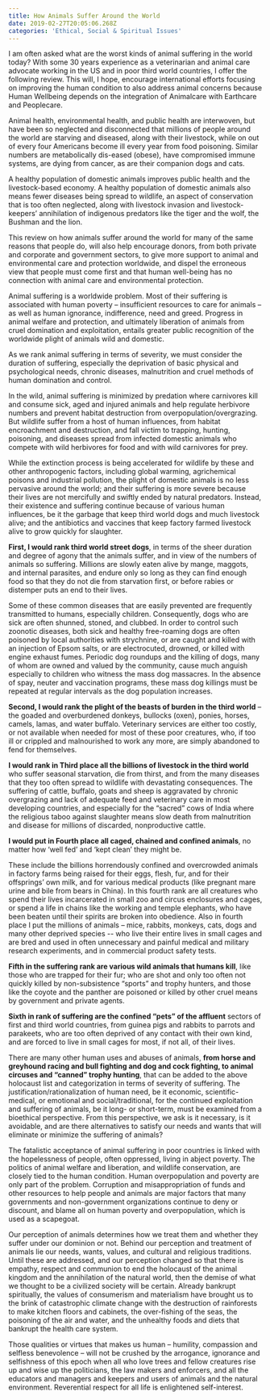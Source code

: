 ```yaml
---
title: How Animals Suffer Around the World
date: 2019-02-27T20:05:06.268Z
categories: 'Ethical, Social & Spiritual Issues'
---
```

 I am often asked what are the worst kinds of animal suffering in the world today? With some 30 years experience as a veterinarian and animal care advocate working in the US and in poor third world countries, I offer the following review. This will, I hope, encourage international efforts focusing on improving the human condition to also address animal concerns because Human Wellbeing depends on the integration of Animalcare with Earthcare and Peoplecare.

Animal health, environmental health, and public health are interwoven, but have been so neglected and disconnected  that millions of people around the world are starving and diseased, along with their livestock, while on out of every four Americans become ill every year from food poisoning. Similar numbers are metabolically dis-eased (obese), have compromised immune systems, are dying from cancer, as are  their companion dogs and cats.

 A healthy population of domestic animals improves public health and the livestock-based economy. A healthy population of domestic animals also means fewer diseases being spread to wildlife, an aspect of conservation that is too often neglected, along with livestock invasion and livestock-keepers’ annihilation of indigenous predators like the tiger and the wolf, the Bushman and the lion.

This review on how animals suffer around the world for many of the same reasons that people do, will also help encourage donors, from both private and corporate and government sectors, to give more support to animal and environmental care and protection worldwide, and dispel the erroneous view that people must come first and that human well-being has no connection with animal care and environmental protection.           

Animal suffering is a worldwide problem. Most of their suffering is associated with human poverty – insufficient resources to care for animals – as well as human ignorance, indifference, need and greed. Progress in animal welfare and protection, and ultimately liberation of animals from cruel domination and exploitation, entails greater public recognition of the worldwide plight of animals wild and domestic.

As we rank animal suffering in terms of severity, we must consider the duration of suffering, especially the deprivation of basic physical and psychological needs, chronic diseases, malnutrition and cruel methods of human domination and control.

In the wild, animal suffering is minimized by predation where carnivores kill and consume sick, aged and injured animals and help regulate herbivore numbers and prevent habitat destruction from overpopulation/overgrazing.  But wildlife suffer from a host of human influences, from habitat encroachment and destruction, and fall victim to trapping, hunting, poisoning, and diseases spread from infected domestic animals who compete with wild herbivores for food and with wild carnivores for prey.

While the extinction process is being accelerated for wildlife by these and other anthropogenic factors, including global warming, agrichemical poisons and industrial pollution, the plight of domestic animals is no less pervasive around the world; and their suffering is more severe because their lives are not mercifully and swiftly ended by natural predators.  Instead, their existence and suffering continue because of various human influences, be it the garbage that keep third world dogs and much livestock alive; and the antibiotics and vaccines that keep factory farmed livestock alive to grow quickly for slaughter.

**First, I would rank third world street dogs**, in terms of the sheer duration and degree of agony that the animals suffer, and in view of the numbers of animals so suffering. Millions are slowly eaten alive by mange, maggots, and internal parasites, and endure only so long as they can find enough food so that they do not die from starvation first, or before rabies or distemper puts an end to their lives.

Some of these common diseases that are easily prevented are frequently transmitted to humans, especially children. Consequently, dogs who are sick are often shunned, stoned, and clubbed. In order to control such zoonotic diseases, both sick and healthy free-roaming dogs are often poisoned by local authorities with strychnine, or are caught and killed with an injection of Epsom salts, or are electrocuted, drowned, or killed with engine exhaust fumes. Periodic dog roundups and the killing of dogs, many of whom are owned and valued by the community, cause much anguish especially to children who witness the mass dog massacres. In the absence of spay, neuter and vaccination programs, these mass dog killings must be repeated at regular intervals as the dog population increases.

**Second, I would rank the plight of the beasts of burden in the third world** – the goaded and overburdened donkeys, bullocks (oxen), ponies, horses, camels, lamas, and water buffalo. Veterinary services are either too costly, or not available when needed for most of these poor creatures, who, if too ill or crippled and malnourished to work any more, are simply abandoned to fend for themselves.

**I would rank in Third place all the billions of livestock in the third world** who suffer seasonal starvation, die from thirst, and from the many diseases that they too often spread to wildlife with devastating consequences.  The suffering of cattle, buffalo, goats and sheep is aggravated by chronic overgrazing and lack of adequate feed and veterinary care in most developing countries, and especially for the “sacred” cows of India where the religious taboo against slaughter means slow death from malnutrition and disease for millions of discarded, nonproductive cattle.

**I would put in Fourth place all caged, chained and confined animals**, no matter how ‘well fed’ and ‘kept clean’ they might be.

These include the billions horrendously confined and overcrowded animals in factory farms being raised for their eggs, flesh, fur, and for their offsprings’ own milk, and for various medical products (like pregnant mare urine and bile from bears in China).  In this fourth rank are all creatures who spend their lives incarcerated in small zoo and circus enclosures and cages, or spend a life in chains like the working and temple elephants, who have been beaten until their spirits are broken into obedience.  Also in fourth place I put the millions of animals – mice, rabbits, monkeys, cats, dogs and many other deprived species -- who live their entire lives in small cages and are bred and used in often unnecessary and painful medical and military research experiments, and in commercial  product safety tests.

**Fifth in the suffering rank are various wild animals that humans kill**,  like those who are trapped for their fur; who are shot and only too often not quickly killed by non-subsistence “sports” and trophy hunters, and those like the coyote and the panther are poisoned or killed by other cruel means by government and private agents.

**Sixth in rank of suffering are the confined “pets” of the affluent** sectors of first and third world countries, from guinea pigs and rabbits to parrots and parakeets, who are too often deprived of any contact with their own kind, and are forced to live in small cages for most, if not all, of their lives.

There are many other human uses and abuses of animals, **from horse and greyhound racing and bull fighting and dog and cock fighting, to animal circuses and “canned” trophy hunting**, that can be added to the above holocaust list and categorization in terms of severity of suffering.  The justification/rationalization of human need, be it economic, scientific-medical, or emotional and social/traditional, for the continued exploitation and suffering of animals, be it long- or short-term, must be examined from a bioethical perspective.  From this perspective, we ask is it necessary, is it avoidable, and are there alternatives to satisfy our needs and wants that will eliminate or minimize the suffering of animals?

The fatalistic acceptance of animal suffering in poor countries is linked with the hopelessness of people, often oppressed, living in abject poverty. The politics of animal welfare and liberation, and wildlife conservation, are closely tied to the human condition. Human overpopulation and poverty are only part of the problem. Corruption and misappropriation of funds and other resources to help people and animals are major factors that many governments and non-government organizations continue to deny or discount, and blame all on human poverty and overpopulation, which is used as a scapegoat.

Our perception of animals determines how we treat them and whether they suffer under our dominion or not.  Behind our perception and treatment of animals lie our needs, wants, values, and cultural and religious traditions. Until these are addressed, and our perception changed so that there is empathy, respect and communion to end the holocaust of the animal kingdom and the annihilation of the natural world, then the demise of what we thought to be a civilized society will be certain. Already bankrupt spiritually, the values of consumerism and materialism have brought us to the brink of catastrophic climate change with the destruction of rainforests to make kitchen floors and cabinets, the over-fishing of the seas, the poisoning of the air and water, and the unhealthy foods and diets that bankrupt the health care system.

Those qualities or virtues that makes us human – humility, compassion and selfless benevolence – will not be crushed by the  arrogance, ignorance and selfishness of  this epoch when all who love trees and fellow creatures rise up and wise up the politicians, the law makers and enforcers, and all the educators and managers and keepers and users of animals and the natural environment. Reverential respect for all life is enlightened self-interest.
